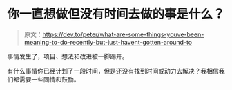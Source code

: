 # 你一直想做但没有时间去做的事是什么？

> 原文：<https://dev.to/peter/what-are-some-things-youve-been-meaning-to-do-recently-but-just-havent-gotten-around-to>

事情发生了，项目、想法和改进被一脚踢开。

有什么事情你已经计划了一段时间，但是还没有找到时间或动力去解决？我相信我们都需要一些同情和鼓励。